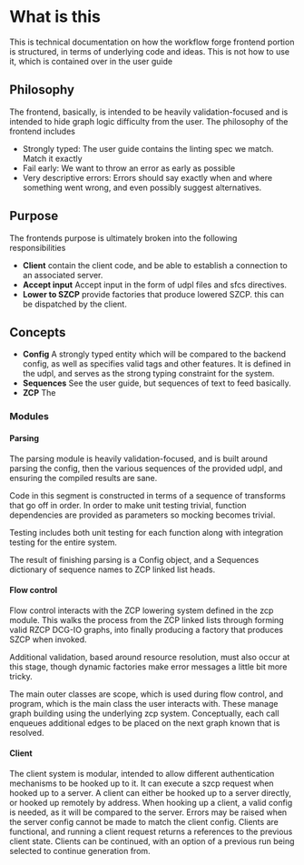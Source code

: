 # What is this

This is technical documentation on how the workflow forge frontend portion is structured, in terms of underlying code and ideas. This is not how to use it, which is contained over in the user guide

## Philosophy

The frontend, basically, is intended to be heavily validation-focused and is intended to hide graph logic difficulty from the user. The philosophy of the frontend includes

* Strongly typed: The user guide contains the linting spec we match. Match it exactly
* Fail early: We want to throw an error as early as possible
* Very descriptive errors: Errors should say exactly when and where something went wrong, and even possibly suggest alternatives.

## Purpose

The frontends purpose is ultimately broken into the following responsibilities

* **Client** contain the client code, and be able to establish a connection to an associated server.
* **Accept input** Accept input in the form of udpl files and sfcs directives. 
* **Lower to SZCP** provide factories that produce lowered SZCP. this can be dispatched by the client.

## Concepts

* **Config** A strongly typed entity which will be compared to the backend config, as well as specifies valid tags and other features. It is defined in the udpl, and serves as the strong typing constraint for the system.
* **Sequences** See the user guide, but sequences of text to feed basically.
* **ZCP** The 

### Modules

#### Parsing

The parsing module is heavily validation-focused, and is built around parsing the config, then the various sequences of the provided udpl, and ensuring the compiled results are sane. 

Code in this segment is constructed in terms of a sequence of transforms that go off in order. In order to make unit testing trivial, function dependencies are provided as parameters so mocking becomes trivial. 

Testing includes both unit testing for each function along with integration testing for the entire system.

The result of finishing parsing is a Config object, and a Sequences dictionary of sequence names to ZCP linked list heads.

#### Flow control

Flow control interacts with the ZCP lowering system defined in the zcp module. This walks the process from the ZCP linked lists through forming valid RZCP DCG-IO graphs, into finally producing a factory that produces SZCP when invoked. 

Additional validation, based around resource resolution, must also occur at this stage, though dynamic factories make error messages a little bit more tricky. 

The main outer classes are scope, which is used during flow control, and program, which is the main class the user interacts with. These manage graph building using the underlying zcp system. Conceptually, each call enqueues additional edges to be placed on the next graph known that is resolved.

#### Client

The client system is modular, intended to allow different authentication mechanisms to be hooked up to it. It can execute a szcp request when hooked up to a server. A client can either be hooked up to a server directly, or hooked up remotely by address. When hooking up a client, a valid config is needed, as it will be compared to the server. Errors may be raised when the server config cannot be made to match the client config. Clients are functional, and running a client request returns a references to the previous client state. Clients can be continued, with an option of a previous run being selected to continue generation from.


